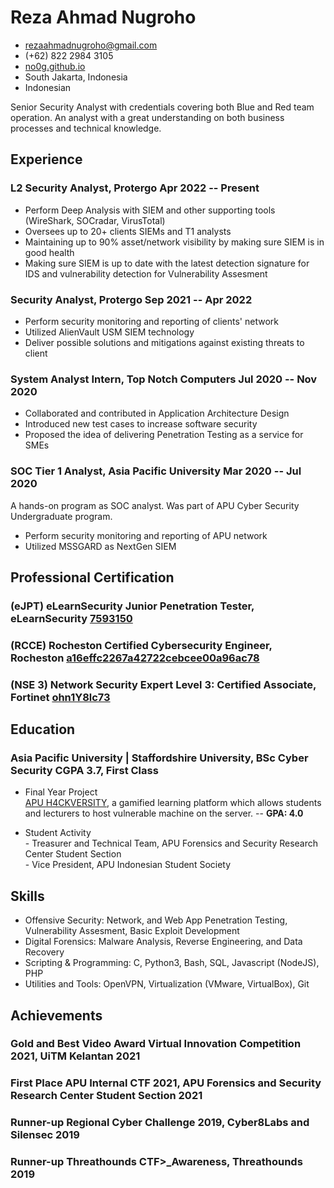 <!-- The (first) h1 will be used as the <title> of the HTML page -->
# Reza Ahmad Nugroho

<!-- The unordered list immediately after the h1 will be formatted on a single
line. It is intended to be used for contact details -->
- <rezaahmadnugroho@gmail.com>
- (+62) 822 2984 3105
- [no0g.github.io](https://no0g.github.io)
- South Jakarta, Indonesia
- Indonesian

<!-- The paragraph after the h1 and ul and before the first h2 is optional. It
is intended to be used for a short summary. -->
Senior Security Analyst with credentials covering both Blue and Red team operation. An analyst with a great understanding on both business processes and technical knowledge.   

## Experience

<!-- You have to wrap the "left" and "right" half of these headings in spans by
hand -->
### <span>L2 Security Analyst, Protergo</span> <span>Apr 2022 -- Present</span>

 - Perform Deep Analysis with SIEM and other supporting tools (WireShark, SOCradar, VirusTotal)   
 - Oversees up to 20+ clients SIEMs and T1 analysts   
 - Maintaining up to 90% asset/network visibility by making sure SIEM is in good health    
 - Making sure SIEM is up to date with the latest detection signature for IDS and vulnerability detection for Vulnerability Assesment   
### <span>Security Analyst, Protergo</span> <span>Sep 2021 -- Apr 2022</span>

 - Perform security monitoring and reporting of clients' network
 - Utilized AlienVault USM SIEM technology
 - Deliver possible solutions and mitigations against existing threats to client
### <span>System Analyst Intern, Top Notch Computers</span> <span>Jul 2020 -- Nov 2020</span>

 - Collaborated and contributed in Application Architecture Design
 - Introduced new test cases to increase software security
 - Proposed the idea of delivering Penetration Testing as a service for SMEs

### <span>SOC Tier 1 Analyst, Asia Pacific University</span> <span>Mar 2020 -- Jul 2020</span>

A hands-on program as SOC analyst. Was part of APU Cyber Security Undergraduate program.

 - Perform security monitoring and reporting of APU network
 - Utilized MSSGARD as NextGen SIEM

## Professional Certification

### <span>(eJPT) eLearnSecurity Junior Penetration Tester, eLearnSecurity</span> <span>[7593150](https://verified.elearnsecurity.com/certificates/1dd79b09-a9d2-495f-8535-abe05d956157)</span>

### <span>(RCCE) Rocheston Certified Cybersecurity Engineer, Rocheston</span> <span>[a16effc2267a42722cebcee00a96ac78](http://no0g.github.io/assets/cert/RCCE.pdf)</span>

### <span>(NSE 3) Network Security Expert Level 3: Certified Associate, Fortinet</span> <span>[ohn1Y8lc73](http://no0g.github.io/assets/cert/NSE3.pdf)</span>

## Education 

### <span>Asia Pacific University | Staffordshire University, BSc Cyber Security</span> <span>CGPA 3.7, First Class</span>

  - Final Year Project   
   [APU H4CKVERSITY](https://no0g.github.io/2021/07/08/h4ckversity), a gamified learning platform which allows students and lecturers to host vulnerable machine on the server. -- <b>GPA: 4.0</b>

  - Student Activity   
  <span>- Treasurer and Technical Team, APU Forensics and Security Research Center Student Section</span><br>
  <span>- Vice President, APU Indonesian Student Society</span> 

## Skills
 
 - Offensive Security: Network, and Web App Penetration Testing, Vulnerability Assesment, Basic Exploit Development
 - Digital Forensics: Malware Analysis, Reverse Engineering, and Data Recovery
 - Scripting & Programming: C, Python3, Bash, SQL, Javascript (NodeJS), PHP 
 - Utilities and Tools: OpenVPN, Virtualization (VMware, VirtualBox), Git

## Achievements

### <span>Gold and Best Video Award Virtual Innovation Competition 2021, UiTM Kelantan </span> <span>2021</span>
### <span>First Place APU Internal CTF 2021, APU Forensics and Security Research Center Student Section </span> <span>2021</span>
### <span>Runner-up Regional Cyber Challenge 2019, Cyber8Labs and Silensec </span> <span>2019</span>
### <span>Runner-up Threathounds CTF>_Awareness, Threathounds</span> <span>2019</span>





